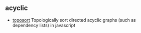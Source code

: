 ## acyclic

- [toposort](https://github.com/marcelklehr/toposort) Topologically sort directed acyclic graphs (such as dependency lists) in javascript